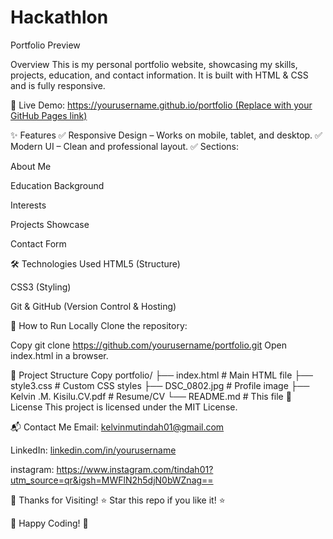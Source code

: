 # Hackathlon

Portfolio Preview

Overview
This is my personal portfolio website, showcasing my skills, projects, education, and contact information. It is built with HTML & CSS and is fully responsive.

🔗 Live Demo: [https://yourusername.github.io/portfolio (Replace with your GitHub Pages link)](https://github.com/Tindah01/Hackathlon.git)

✨ Features
✅ Responsive Design – Works on mobile, tablet, and desktop.
✅ Modern UI – Clean and professional layout.
✅ Sections:

About Me

Education Background

Interests

Projects Showcase

Contact Form

🛠 Technologies Used
HTML5 (Structure)

CSS3 (Styling)

Git & GitHub (Version Control & Hosting)

🚀 How to Run Locally
Clone the repository:


Copy
git clone https://github.com/yourusername/portfolio.git
Open index.html in a browser.

📂 Project Structure
Copy
portfolio/
├── index.html          # Main HTML file
├── style3.css          # Custom CSS styles
├── DSC_0802.jpg        # Profile image
├── Kelvin .M. Kisilu.CV.pdf  # Resume/CV
└── README.md           # This file
📜 License
This project is licensed under the MIT License.

📬 Contact Me
Email: kelvinmutindah01@gmail.com

LinkedIn: [linkedin.com/in/yourusername](https://www.linkedin.com/public-profile/settings)

instagram: https://www.instagram.com/tindah01?utm_source=qr&igsh=MWFlN2h5djN0bWZnag==

🙏 Thanks for Visiting!
⭐ Star this repo if you like it! ⭐


🚀 Happy Coding! 🚀
